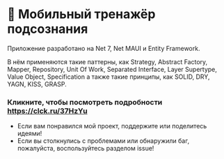 # 📲 Мобильный тренажёр подсознания

Приложение разработано на Net 7, Net MAUI и Entity Framework.

В нём применяются такие паттерны, как Strategy, Abstract Factory, Mapper, Repository, Unit Of Work, Separated Interface, Layer Supertype, Value Object, Specification а также такие принципы, как SOLID, DRY, YAGN, KISS, GRASP.

### Кликните, чтобы посмотреть подробности https://clck.ru/37HzYu

- Если вам понравился мой проект, поддержите или поделитесь идеями!
- Если вы столкнулись с проблемами или обнаружили баг, пожалуйста, воспользуйтесь разделом issue!
